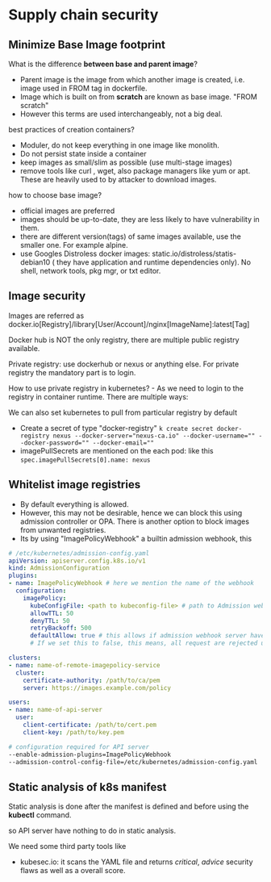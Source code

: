 # Supply chain security

## Minimize Base Image footprint

What is the difference **between base and parent image**?

- Parent image is the image from which another image is created, i.e. image used in FROM tag in dockerfile.
- Image which is built on from **scratch** are known as base image. "FROM scratch"
- However this terms are used interchangeably, not a big deal.

best practices of creation containers?

- Moduler, do not keep everything in one image like monolith.
- Do not persist state inside a container
- keep images as small/slim as possible (use multi-stage images)
- remove tools like curl , wget, also package managers like yum or apt. These are heavily used to by attacker to download images.

how to choose base image?

- official images are preferred
- images should be up-to-date, they are less likely to have vulnerability in them.
- there are different version(tags) of same images available, use the smaller one. For example alpine.
- use Googles Distroless docker images: static.io/distroless/statis-debian10 ( they have application and runtime dependencies only). No shell, network tools, pkg mgr, or txt editor.

## Image security

Images are referred as docker.io[Registry]/library[User/Account]/nginx[ImageName]:latest[Tag]

Docker hub is NOT the only registry, there are multiple public registry available.

Private registry: use dockerhub or nexus or anything else. For private registry the mandatory part is to login.

How to use private registry in kubernetes? - As we need to login to the registry in container runtime. There are multiple ways:

We can also set kubernetes to pull from particular registry by default

- Create a secret of type "docker-registry" `k create secret docker-registry nexus --docker-server="nexus-ca.io" --docker-username="" --docker-password="" --docker-email=""`
- imagePullSecrets are mentioned on the each pod: like this `spec.imagePullSecrets[0].name: nexus`

## Whitelist image registries

- By default everything is allowed.
- However, this may not be desirable, hence we can block this using admission controller or OPA. There is another option to block images from unwanted registries.
- Its by using "ImagePolicyWebhook" a builtin admission webhook, this 

```yaml
# /etc/kubernetes/admission-config.yaml
apiVersion: apiserver.config.k8s.io/v1
kind: AdmissionConfiguration
plugins:
- name: ImagePolicyWebhook # here we mention the name of the webhook 
  configuration:
    imagePolicy:
      kubeConfigFile: <path to kubeconfig-file> # path to Admission webhook server, it looks like kubeconfig file
      allowTTL: 50
      denyTTL: 50
      retryBackoff: 500
      defaultAllow: true # this allows if admission webhook server have issue, or deny a request or do not exists
      # If we set this to false, this means, all request are rejected until and unless Admission webhook server allowes it
```

```yaml
clusters:
- name: name-of-remote-imagepolicy-service
  cluster:
    certificate-authority: /path/to/ca/pem
    server: https://images.example.com/policy

users:
- name: name-of-api-server
  user:
    client-certificate: /path/to/cert.pem
    client-key: /path/to/key.pem
```

```sh
# configuration required for API server
--enable-admission-plugins=ImagePolicyWebhook
--admission-control-config-file=/etc/kubernetes/admission-config.yaml
```

## Static analysis of k8s manifest

Static analysis is done after the manifest is defined and before using the **kubectl** command.

so API server have nothing to do in static analysis.

We need some third party tools like

- kubesec.io: it scans the YAML file and returns *critical*, *advice* security flaws as well as a overall score.

